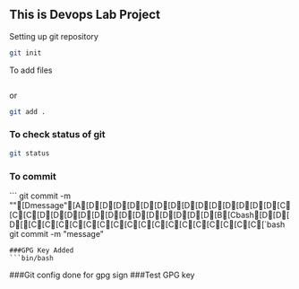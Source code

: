 ## This is Devops Lab Project
Setting up git repository
```bash
git init
```
To add files
```git add filenae
```
or 
```bash
git add .
```

### To check status of git
```bash
git status
```

### To commit
``` git commit -m ""[Dmessage"[A[D[D[D[D[D[D[D[D[D[D[D[D[D[D[C[C[C[D[D[D[D[D[D[D[D[D[D[D[D[D[B[Cbash[D[D[D[[C[C[C[C[C[C[C[C[C[C[C[C[C[C[C[C[C[`bash
git commit -m "message"
```
###GPG Key Added
```bin/bash
```
###Git config done for gpg sign
###Test GPG key
